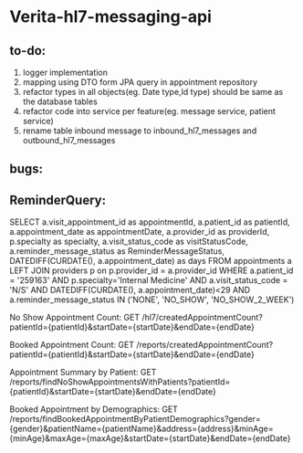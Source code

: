 # Verita-hl7-messaging-api

## to-do:
1. logger implementation
2. mapping using DTO form JPA query in appointment repository
3. refactor types in all objects(eg. Date type,Id type) should be same as the database tables
4. refactor code into service per feature(eg. message service, patient service)
5. rename table inbound message to inbound_hl7_messages and outbound_hl7_messages

## bugs:

## ReminderQuery:
SELECT
a.visit_appointment_id as appointmentId,
a.patient_id as patientId,
a.appointment_date as appointmentDate,
a.provider_id as providerId,
p.specialty as specialty,
a.visit_status_code as visitStatusCode,
a.reminder_message_status as ReminderMessageStatus,
DATEDIFF(CURDATE(), a.appointment_date) as days
FROM appointments a
LEFT JOIN providers p on p.provider_id = a.provider_id
WHERE a.patient_id = '259163' AND p.specialty='Internal Medicine' AND a.visit_status_code = 'N/S' AND DATEDIFF(CURDATE(), a.appointment_date)<29 AND a.reminder_message_status IN ('NONE', 'NO_SHOW', 'NO_SHOW_2_WEEK')


No Show Appointment Count:
GET /hl7/createdAppointmentCount?patientId={patientId}&startDate={startDate}&endDate={endDate}

Booked Appointment Count:
GET /reports/createdAppointmentCount?patientId={patientId}&startDate={startDate}&endDate={endDate}

Appointment Summary by Patient:
GET /reports/findNoShowAppointmentsWithPatients?patientId={patientId}&startDate={startDate}&endDate={endDate}

Booked Appointment by Demographics:
GET /reports/findBookedAppointmentByPatientDemographics?gender={gender}&patientName={patientName}&address={address}&minAge={minAge}&maxAge={maxAge}&startDate={startDate}&endDate={endDate}
